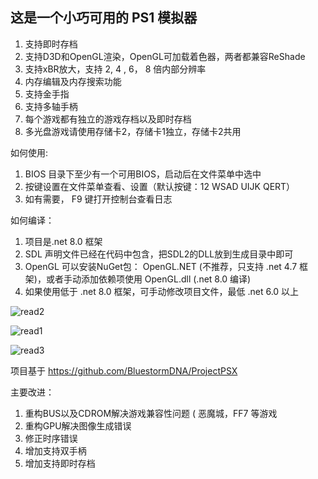 <h2>这是一个小巧可用的 PS1 模拟器</h2>

1. 支持即时存档
2. 支持D3D和OpenGL渲染，OpenGL可加载着色器，两者都兼容ReShade
3. 支持xBR放大，支持 2, 4 , 6， 8 倍内部分辨率
4. 内存编辑及内存搜索功能
5. 支持金手指
6. 支持多轴手柄
7. 每个游戏都有独立的游戏存档以及即时存档
8. 多光盘游戏请使用存储卡2，存储卡1独立，存储卡2共用



如何使用:

1. BIOS 目录下至少有一个可用BIOS，启动后在文件菜单中选中
2. 按键设置在文件菜单查看、设置（默认按键：12 WSAD UIJK QERT）
3. 如有需要， F9 键打开控制台查看日志

如何编译：

1. 项目是.net 8.0 框架
2. SDL 声明文件已经在代码中包含，把SDL2的DLL放到生成目录中即可
3. OpenGL 可以安装NuGet包： OpenGL.NET (不推荐，只支持 .net 4.7 框架)，或者手动添加依赖项使用 OpenGL.dll (.net 8.0 编译)
4. 如果使用低于 .net 8.0 框架，可手动修改项目文件，最低 .net 6.0 以上

![read2](https://github.com/user-attachments/assets/4e3209e6-04a3-4aab-9072-eb3514d3e381)

![read1](https://github.com/user-attachments/assets/1688f0ec-bd7b-441d-a818-0c06b4e235c4)

![read3](https://github.com/user-attachments/assets/fc688b7c-5852-4213-a58b-e4bd56ab459d)


项目基于 https://github.com/BluestormDNA/ProjectPSX

主要改进：
1. 重构BUS以及CDROM解决游戏兼容性问题 ( 恶魔城，FF7 等游戏
2. 重构GPU解决图像生成错误
3. 修正时序错误
4. 增加支持双手柄
5. 增加支持即时存档
